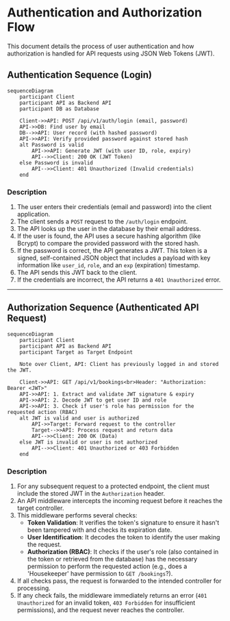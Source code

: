 # Authentication and Authorization Flow

This document details the process of user authentication and how authorization is handled for API requests using JSON Web Tokens (JWT).

## Authentication Sequence (Login)

```mermaid
sequenceDiagram
    participant Client
    participant API as Backend API
    participant DB as Database

    Client->>API: POST /api/v1/auth/login (email, password)
    API->>DB: Find user by email
    DB-->>API: User record (with hashed password)
    API->>API: Verify provided password against stored hash
    alt Password is valid
        API->>API: Generate JWT (with user ID, role, expiry)
        API-->>Client: 200 OK (JWT Token)
    else Password is invalid
        API-->>Client: 401 Unauthorized (Invalid credentials)
    end
```

### Description
1.  The user enters their credentials (email and password) into the client application.
2.  The client sends a `POST` request to the `/auth/login` endpoint.
3.  The API looks up the user in the database by their email address.
4.  If the user is found, the API uses a secure hashing algorithm (like Bcrypt) to compare the provided password with the stored hash.
5.  If the password is correct, the API generates a JWT. This token is a signed, self-contained JSON object that includes a payload with key information like `user_id`, `role`, and an `exp` (expiration) timestamp.
6.  The API sends this JWT back to the client.
7.  If the credentials are incorrect, the API returns a `401 Unauthorized` error.

---

## Authorization Sequence (Authenticated API Request)

```mermaid
sequenceDiagram
    participant Client
    participant API as Backend API
    participant Target as Target Endpoint

    Note over Client, API: Client has previously logged in and stored the JWT.

    Client->>API: GET /api/v1/bookings<br>Header: "Authorization: Bearer <JWT>"
    API->>API: 1. Extract and validate JWT signature & expiry
    API->>API: 2. Decode JWT to get user ID and role
    API->>API: 3. Check if user's role has permission for the requested action (RBAC)
    alt JWT is valid and user is authorized
        API->>Target: Forward request to the controller
        Target-->>API: Process request and return data
        API-->>Client: 200 OK (Data)
    else JWT is invalid or user is not authorized
        API-->>Client: 401 Unauthorized or 403 Forbidden
    end
```

### Description
1.  For any subsequent request to a protected endpoint, the client must include the stored JWT in the `Authorization` header.
2.  An API middleware intercepts the incoming request before it reaches the target controller.
3.  This middleware performs several checks:
    -   **Token Validation**: It verifies the token's signature to ensure it hasn't been tampered with and checks its expiration date.
    -   **User Identification**: It decodes the token to identify the user making the request.
    -   **Authorization (RBAC)**: It checks if the user's role (also contained in the token or retrieved from the database) has the necessary permission to perform the requested action (e.g., does a 'Housekeeper' have permission to `GET /bookings`?).
4.  If all checks pass, the request is forwarded to the intended controller for processing.
5.  If any check fails, the middleware immediately returns an error (`401 Unauthorized` for an invalid token, `403 Forbidden` for insufficient permissions), and the request never reaches the controller.
